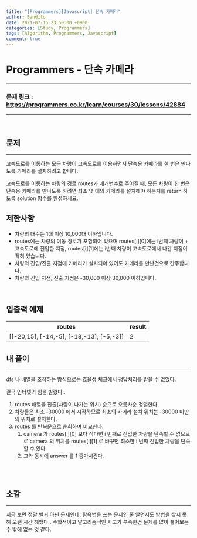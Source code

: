 ```yaml
---
title: "[Programmers][Javascript] 단속 카메라"
author: Bandito
date: 2021-07-15 23:50:00 +0900
categories: [Study, Programmers]
tags: [Algorithm, Programmers, Javascript]
comment: true
---
```

 
# Programmers - 단속 카메라

***
### 문제 링크 : <https://programmers.co.kr/learn/courses/30/lessons/42884>

***

<br/>

## 문제
***

고속도로를 이동하는 모든 차량이 고속도로를 이용하면서 단속용 카메라를 한 번은 만나도록 카메라를 설치하려고 합니다.

고속도로를 이동하는 차량의 경로 routes가 매개변수로 주어질 때, 모든 차량이 한 번은 단속용 카메라를 만나도록 하려면 최소 몇 대의 카메라를 설치해야 하는지를 return 하도록 solution 함수를 완성하세요.

## 제한사항

+ 차량의 대수는 1대 이상 10,000대 이하입니다.
+ routes에는 차량의 이동 경로가 포함되어 있으며 routes[i][0]에는 i번째 차량이 + 고속도로에 진입한 지점, routes[i][1]에는 i번째 차량이 고속도로에서 나간 지점이 적혀 있습니다.
+ 차량의 진입/진출 지점에 카메라가 설치되어 있어도 카메라를 만난것으로 간주합니다.
+ 차량의 진입 지점, 진출 지점은 -30,000 이상 30,000 이하입니다.

<br/>

## 입출력 예제

|routes|result|
|----|----|
|[[-20,15], [-14,-5], [-18,-13], [-5,-3]]|2|



## 내 풀이
***

dfs 나 배열을 조작하는 방식으로는 효율성 체크에서 정답처리를 받을 수 없었다. 

결국 인터넷의 힘을 빌렸다..

1. routes 배열을 진출(차량이 나가는 위치) 순으로 오름차순 정렬한다.
2. 차량들은 최소 -30000 에서 시작하므로 최초의 카메라 설치 위치는 -30000 미만의 위치로 설치한다.
3. routes 를 반복문으로 순회하며 비교한다.
    1. camera 가 routes[i][0] 보다 작다면 i 번째로 진입한 차량을 단속할 수 없으므로 camera 의 위치를 routes[i][1] 로 바꾸면 최소한 i 번째 진입한 차량을 단속할 수 있다.
    2. 그와 동시에 answer 를 1 증가시킨다.


<br/>

<script src="https://gist.github.com/Suppplier/72ade011762470bce26e420d829db0d7.js"></script>

<br/>


## 소감
***

지금 보면 정말 별거 아닌 문제인데, 탐욕법을 쓰는 문제인 줄 알면서도 방법을 찾지 못해 오랜 시간 헤맸다.. 수학적이고 알고리즘적인 사고가 부족한건 문제를 많이 풀어보는 수 밖에 없는 것 같다.

